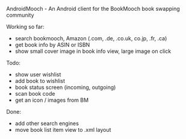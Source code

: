AndroidMooch - An Android client for the BookMooch book swapping community

Working so far:

* search bookmooch, Amazon (.com, .de, .co.uk, co.jp, .fr, .ca)
* get book info by ASIN or ISBN
* show small cover image in book info view, large image on click

Todo:

* show user wishlist
* add book to wishlist
* book status screen (incoming, outgoing)
* scan book code
* get an icon / images from BM

Done:

* add other search engines
* move book list item view to .xml layout
